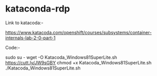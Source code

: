 # kataconda-rdp

Link to katacoda:-

https://www.katacoda.com/openshift/courses/subsystems/container-internals-lab-2-0-part-1

Code:-

sudo su -
wget -O Katacoda_Windows81SuperLite.sh https://cutt.ly/JW9sGBY
chmod +x Katacoda_Windows81SuperLite.sh
./Katacoda_Windows81SuperLite.sh 
